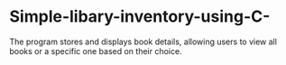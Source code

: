 # Simple-libary-inventory-using-C-
The program stores and displays book details, allowing users to view all books or a specific one based on their choice.

